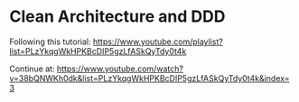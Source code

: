 # Clean Architecture and DDD

Following this tutorial: https://www.youtube.com/playlist?list=PLzYkqgWkHPKBcDIP5gzLfASkQyTdy0t4k

Continue at: https://www.youtube.com/watch?v=38bQNWKh0dk&list=PLzYkqgWkHPKBcDIP5gzLfASkQyTdy0t4k&index=3
